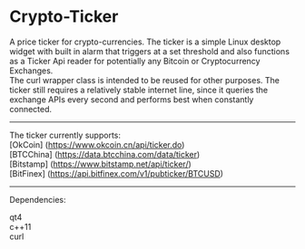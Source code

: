 # Crypto-Ticker
A price ticker for crypto-currencies.
The ticker is a simple Linux desktop widget with built in alarm that triggers at a set threshold and also functions as a Ticker Api reader for potentially any Bitcoin or Cryptocurrency Exchanges.  
The curl wrapper class is intended to be reused for other purposes. 
The ticker still requires a relatively stable internet line, since it queries the exchange APIs every second and performs best when constantly connected.

___

The ticker currently supports:  
[OkCoin] (https://www.okcoin.cn/api/ticker.do)  
[BTCChina] (https://data.btcchina.com/data/ticker)  
[Bitstamp] (https://www.bitstamp.net/api/ticker/)   
[BitFinex] (https://api.bitfinex.com/v1/pubticker/BTCUSD)   

___

Dependencies:

qt4  
c++11  
curl  
